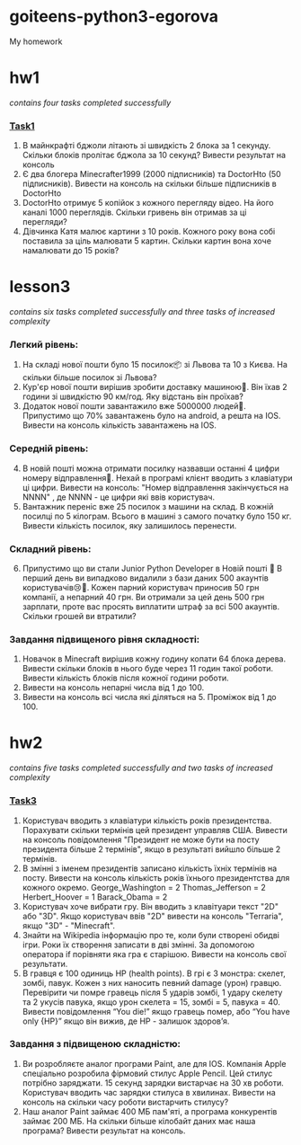# goiteens-python3-egorova
My homework

# hw1
*contains four tasks completed successfully*

### [Task1](https://anastasiachernikova.github.io/PythonHomeworks/python_homework1.html)

1. В майнкрафті бджоли літають зі швидкість 2 блока за 1 секунду. Скільки блоків пролітає бджола за 10 секунд? Вивести результат на консоль
2. Є два блогера Minecrafter1999 (2000 підписників) та DoctorHto (50 підписників). Вивести на консоль на скільки більше підписників в DoctorHto
3. DoctorHto отримує 5 копійок з кожного перегляду відео. На його каналі 1000 переглядів. Скільки гривень він отримав за ці перегляди?
4. Дівчинка Катя малює картини з 10 років. Кожного року вона собі поставила за ціль малювати 5 картин. Скільки картин вона хоче намалювати до 15 років?

# lesson3
*contains six tasks completed successfully and three tasks of increased complexity*

### Легкий рівень:
1. На складі нової пошти було 15 посилок:package: зі Львова та 10 з Києва. На скільки більше посилок зі Львова?
2. Кур'єр нової пошти вирішив зробити доставку машиною:blue_car:. Він їхав 2 години зі швидкістю 90 км/год. Яку відстань він проїхав?
3. Додаток нової пошти завантажило вже 5000000 людей:busts_in_silhouette:. Припустимо що 70% завантажень було на android, а решта на IOS. Вивести на консоль кількість завантажень на IOS.

### Середній рівень:
4. В новій пошті можна отримати посилку назвавши останні 4 цифри номеру відправлення:email:. Нехай в програмі клієнт вводить з клавіатури ці цифри. Вивести на консоль: "Номер відправлення закінчується на NNNN" , де NNNN - це цифри які ввів користувач.
5. Вантажник переніс вже 25 посилок з машини на склад. В кожній посилці по 5 кілограм. Всього в машині з самого початку було 150 кг. Вивести кількість посилок, яку залишилось перенести.

### Складний рівень:
6. Припустимо що ви стали Junior Python Developer в Новій пошті 🥳
В перший день ви випадково видалили з бази даних 500 акаунтів користувачів:cry:🤯. Кожен парний користувач приносив 50 грн компанії, а непарний 40 грн. Ви отримали за цей день 500 грн зарплати, проте вас просять виплатити штраф за всі 500 акаунтів. Скільки грошей ви втратили?

### Завдання підвищеного рівня складності:
1. Новачок в Minecraft вирішив кожну годину копати 64 блока дерева. Вивести скільки блоків в нього буде через 11 годин такої роботи. Вивести кількість блоків після кожної години роботи.
2. Вивести на консоль непарні числа від 1 до 100.
3. Вивести на консоль всі числа які діляться на 5. Проміжок від 1 до 100.

# hw2
*contains five tasks completed successfully and two tasks of increased complexity*

### [Task3](https://anastasiachernikova.github.io/PythonHomeworks/python_homework2.html)

1. Користувач вводить з клавіатури кількість років президентства. Порахувати скільки термінів цей президент управляв США. Вивести на консоль повідомлення "Президент не може бути на посту президента більше 2 термінів", якщо в результаті вийшло більше 2 термінів.
2. В змінні з іменем президентів записано кількість їхніх термінів на посту. Вивести на консоль кількість років їхнього президентства для кожного окремо.
George_Washington = 2
Thomas_Jefferson = 2
Herbert_Hoover = 1
Barack_Obama = 2
3. Користувач хоче вибрати гру. Він вводить з клавітуари текст "2D" або "3D". Якщо користувач ввів "2D" вивести на консоль "Terraria", якщо "3D" - "Minecraft".
4. Знайти на Wikipedia інформацію про те, коли були створені обидві ігри. Роки їх створення записати в дві змінні. За допомогою оператора if порівняти яка гра є старішою. Вивести на консоль свої результати.
5. В гравця є 100 одиниць HP (health points). В грі є 3 монстра: скелет, зомбі, павук. Кожен з них наносить певний damage (урон) гравцю. Перевірити чи помре гравець після 5 ударів зомбі, 1 удару скелету та 2 укусів павука, якщо урон скелета = 15, зомбі = 5, павука = 40. Вивести повідомлення “You die!” якщо гравець помер, або “You have only {HP}” якщо він вижив, де HP - залишок здоров’я.
### Завдання з підвищеною складністю:
1. Ви розробляєте аналог програми Paint, але для IOS. Компанія Apple спеціально розробила фірмовий стилус Apple Pencil. Цей стилус потрібно заряджати. 15 секунд зарядки вистарчає на 30 хв роботи. Користувач вводить час зарядки стилуса в хвилинах. Вивести на консоль на скільки часу роботи вистарчить стилусу?
2. Наш аналог Paint займає 400 МБ пам'яті, а програма конкурентів займає 200 МБ. На скільки більше кілобайт даних має наша програма? Вивести результат на консоль.
